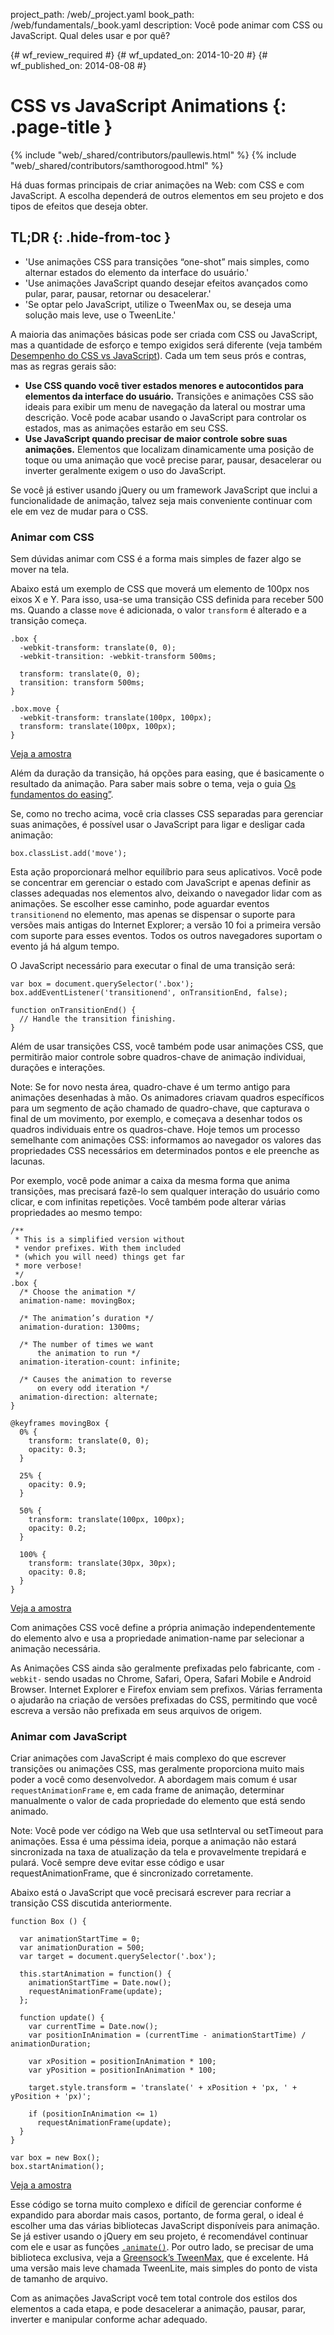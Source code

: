 project_path: /web/_project.yaml
book_path: /web/fundamentals/_book.yaml
description: Você pode animar com CSS ou JavaScript. Qual deles usar e por quê?

{# wf_review_required #}
{# wf_updated_on: 2014-10-20 #}
{# wf_published_on: 2014-08-08 #}

# CSS vs JavaScript Animations {: .page-title }

{% include "web/_shared/contributors/paullewis.html" %}
{% include "web/_shared/contributors/samthorogood.html" %}



Há duas formas principais de criar animações na Web: com CSS e com JavaScript. A escolha dependerá de outros elementos em seu projeto e dos tipos de efeitos que deseja obter.

## TL;DR {: .hide-from-toc }
- 'Use animações CSS para transições “one-shot” mais simples, como alternar estados do elemento da interface do usuário.'
- 'Use animações JavaScript quando desejar efeitos avançados como pular, parar, pausar, retornar ou desacelerar.'
- 'Se optar pelo JavaScript, utilize o TweenMax ou, se deseja uma solução mais leve, use o TweenLite.'


A maioria das animações básicas pode ser criada com CSS ou JavaScript, mas a quantidade de esforço e tempo exigidos será diferente (veja também [Desempenho do CSS vs JavaScript]({{site.fundamentals}}/look-and-feel/animations/animations-and-performance.html#css-vs-javascript-performance)). Cada um tem seus prós e contras, mas as regras gerais são:

* **Use CSS quando você tiver estados menores e autocontidos para elementos da interface do usuário.** Transições e animações CSS são ideais para exibir um menu de navegação da lateral ou mostrar uma descrição. Você pode acabar usando o JavaScript para controlar os estados, mas as animações estarão em seu CSS.
* **Use JavaScript quando precisar de maior controle sobre suas animações.** Elementos que localizam dinamicamente uma posição de toque ou uma animação que você precise parar, pausar, desacelerar ou inverter geralmente exigem o uso do JavaScript.

Se você já estiver usando jQuery ou um framework JavaScript que inclui a funcionalidade de animação, talvez seja mais conveniente continuar com ele em vez de mudar para o CSS.

### Animar com CSS

Sem dúvidas animar com CSS é a forma mais simples de fazer algo se mover na tela.

Abaixo está um exemplo de CSS que moverá um elemento de 100px nos eixos X e Y. Para isso, usa-se uma transição CSS definida para receber 500 ms. Quando a classe `move` é adicionada, o valor `transform` é alterado e a transição começa.


    .box {
      -webkit-transform: translate(0, 0);
      -webkit-transition: -webkit-transform 500ms;
    
      transform: translate(0, 0);
      transition: transform 500ms;
    }
    
    .box.move {
      -webkit-transform: translate(100px, 100px);
      transform: translate(100px, 100px);
    }
    

<a href="https://googlesamples.github.io/web-fundamentals/samples/../fundamentals/design-and-ui/animations/box-move-simple.html">Veja a amostra</a>

Além da duração da transição, há opções para easing, que é basicamente o resultado da animação. Para saber mais sobre o tema, veja o guia [Os fundamentos do easing”](the-basics-of-easing.html).

Se, como no trecho acima, você cria classes CSS separadas para gerenciar suas animações, é possível usar o JavaScript para ligar e desligar cada animação:


    box.classList.add('move');
    

Esta ação proporcionará melhor equilíbrio para seus aplicativos. Você pode se concentrar em gerenciar o estado com JavaScript e apenas definir as classes adequadas nos elementos alvo, deixando o navegador lidar com as animações. Se escolher esse caminho, pode aguardar eventos `transitionend` no elemento, mas apenas se dispensar o suporte para versões mais antigas do Internet Explorer; a versão 10 foi a primeira versão com suporte para esses eventos. Todos os outros navegadores suportam o evento já há algum tempo.

O JavaScript necessário para executar o final de uma transição será:


    var box = document.querySelector('.box');
    box.addEventListener('transitionend', onTransitionEnd, false);
    
    function onTransitionEnd() {
      // Handle the transition finishing.
    }
    

Além de usar transições CSS, você também pode usar animações CSS, que permitirão maior controle sobre quadros-chave de animação individuai, durações e interações.

Note: Se for novo nesta área, quadro-chave é um termo antigo para animações desenhadas à mão. Os animadores criavam quadros específicos para um segmento de ação chamado de quadro-chave, que capturava o final de um movimento, por exemplo, e começava a desenhar todos os quadros individuais entre os quadros-chave. Hoje temos um processo semelhante com animações CSS: informamos ao navegador os valores das propriedades CSS necessários em determinados pontos e ele preenche as lacunas.

Por exemplo, você pode animar a caixa da mesma forma que anima transições, mas precisará fazê-lo sem qualquer interação do usuário como clicar, e com infinitas repetições. Você também pode alterar várias propriedades ao mesmo tempo:


    /**
     * This is a simplified version without
     * vendor prefixes. With them included
     * (which you will need) things get far
     * more verbose!
     */
    .box {
      /* Choose the animation */
      animation-name: movingBox;
    
      /* The animation’s duration */
      animation-duration: 1300ms;
    
      /* The number of times we want
          the animation to run */
      animation-iteration-count: infinite;
    
      /* Causes the animation to reverse
          on every odd iteration */
      animation-direction: alternate;
    }
    
    @keyframes movingBox {
      0% {
        transform: translate(0, 0);
        opacity: 0.3;
      }
    
      25% {
        opacity: 0.9;
      }
    
      50% {
        transform: translate(100px, 100px);
        opacity: 0.2;
      }
    
      100% {
        transform: translate(30px, 30px);
        opacity: 0.8;
      }
    }
    

<a href="https://googlesamples.github.io/web-fundamentals/samples/../fundamentals/design-and-ui/animations/box-move-keyframes.html">Veja a amostra</a>

Com animações CSS você define a própria animação independentemente do elemento alvo e usa a propriedade animation-name par selecionar a animação necessária.

As Animações CSS ainda são geralmente prefixadas pelo fabricante, com `-webkit-` sendo usadas no Chrome, Safari, Opera, Safari Mobile e Android Browser. Internet Explorer e Firefox enviam sem prefixos. Várias ferramenta o ajudarão na criação de versões prefixadas do CSS, permitindo que você escreva a versão não prefixada em seus arquivos de origem.

### Animar com JavaScript

Criar animações com JavaScript é mais complexo do que escrever transições ou animações CSS, mas geralmente proporciona muito mais poder a você como desenvolvedor. A abordagem mais comum é usar `requestAnimationFrame` e, em cada frame de animação, determinar manualmente o valor de cada propriedade do elemento que está sendo animado.

Note: Você pode ver código na Web que usa setInterval ou setTimeout para animações. Essa é uma péssima ideia, porque a animação não estará sincronizada na taxa de atualização da tela e provavelmente trepidará e pulará. Você sempre deve evitar esse código e usar requestAnimationFrame, que é sincronizado corretamente.

Abaixo está o JavaScript que você precisará escrever para recriar a transição CSS discutida anteriormente.


    function Box () {
    
      var animationStartTime = 0;
      var animationDuration = 500;
      var target = document.querySelector('.box');
    
      this.startAnimation = function() {
        animationStartTime = Date.now();
        requestAnimationFrame(update);
      };
    
      function update() {
        var currentTime = Date.now();
        var positionInAnimation = (currentTime - animationStartTime) / animationDuration;
    
        var xPosition = positionInAnimation * 100;
        var yPosition = positionInAnimation * 100;
    
        target.style.transform = 'translate(' + xPosition + 'px, ' + yPosition + 'px)';
    
        if (positionInAnimation <= 1)
          requestAnimationFrame(update);
      }
    }
    
    var box = new Box();
    box.startAnimation();
    

<a href="https://googlesamples.github.io/web-fundamentals/samples/../fundamentals/design-and-ui/animations/box-move-js.html">Veja a amostra</a>

Esse código se torna muito complexo e difícil de gerenciar conforme é expandido para abordar mais casos, portanto, de forma geral, o ideal é escolher uma das várias bibliotecas JavaScript disponíveis para animação. Se já estiver usando o jQuery em seu projeto, é recomendável continuar com ele e usar as funções [`.animate()`](http://api.jquery.com/animate/). Por outro lado, se precisar de uma biblioteca exclusiva, veja a [Greensock’s TweenMax](https://github.com/greensock/GreenSock-JS/tree/master/src/minified), que é excelente. Há uma versão mais leve chamada TweenLite, mais simples do ponto de vista de tamanho de arquivo.

Com as animações JavaScript você tem total controle dos estilos dos elementos a cada etapa, e pode desacelerar a animação, pausar, parar, inverter e manipular conforme achar adequado.


